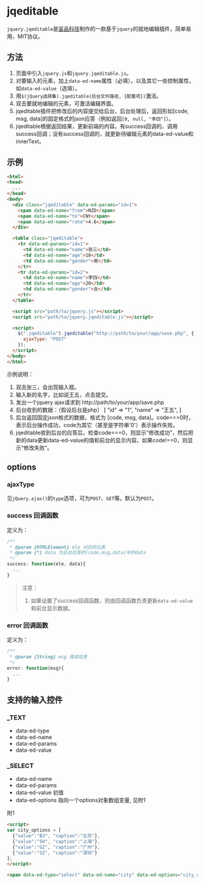 # jqeditable

`jquery.jqeditable`是[宙品科技](http://zeupin.com)制作的一款基于`jquery`的就地编辑插件，简单易用，MIT协议。

## 方法

1. 页面中引入`jquery.js`和`jquery.jqeditable.js`。
2. 对要输入的元素，加上`data-ed-name`属性（必填），以及其它一些控制属性，如`data-ed-value`（选填）。
3. 用`$(jQuery选择集).jqeditable(后台文件路径, {配置项})`激活。
4. 双击要就地编辑的元素，可激活编辑界面。
5. jqeditable插件把修改后的内容提交给后台，后台处理后，返回形如[code, msg, data]的固定格式的json应答（例如返回`[0, null, "李四"]`）。
6. jqeditable根据返回结果，更新前端的内容。有success回调的，调用success回调；没有success回调的，就更新待编辑元素的data-ed-value和innerText。

## 示例

```html
<html>
<head>
  ...
</head>
<body>
  <div class="jqeditable" data-ed-params="id=1">
    <span data-ed-name="from">NZD</span>
    <span data-ed-name="to">CNY</span>
    <span data-ed-name="rate">4.6</span>
  </div>

  <table class="jqeditable">
    <tr data-ed-params="id=1">
      <td data-ed-name="name">张三</td>
      <td data-ed-name="age">18</td>
      <td data-ed-name="gender">男</td>
    </tr>
    <tr data-ed-params="id=2">
      <td data-ed-name="name">李四</td>
      <td data-ed-name="age">20</td>
      <td data-ed-name="gender">女</td>
    </tr>
  </table>

  <script src="path/to/jquery.js"></script>
  <script src="path/to/jquery.jqeditable.js"></script>

  <script>
    $(".jqeditable").jqeditable("http://path/to/your/app/save.php", {
      ajaxType: "POST"
    });
  </script>
</body>
</html>
```

示例说明：
1. 双击张三，会出现输入框。
2. 输入新的名字，比如说王五，点击提交。
3. 发出一个jquery ajax请求到 http://path/to/your/app/save.php
4. 后台收到的数据：（假设后台是php）
    [
      "id" => "1",
      "name" => "王五",
    ]
5. 后台返回固定json格式的数据，格式为 [code, msg, data]。code===0时，表示后台操作成功，code为其它（甚至是字符串'0'）表示操作失败。
6. jqeditable收到后台的应答后，检查code===0，则显示“修改成功”，然后把新的data更新data-ed-value的值和前台的显示内容。如果code!==0，则显示“修改失败”。

## options

### ajaxType

见`jQuery.ajax()`的`type`选项，可为`POST`、`GET`等。默认为`POST`。

### success 回调函数

定义为：

```js
/**
 * @param {HTMLElement} ele 对应的元素
 * @param {*} data 为后台应答的[code,msg,data]中的data
 */
success: function(ele, data){
  ...
}
```

> 注意：
> 1. 如果设置了success回调函数，则由回调函数负责更新`data-ed-value`和前台显示数据。

### error 回调函数

定义为：

```js
/**
 * @param {String} msg 错误信息
 */
error: function(msg){
  ...
}
```

## 支持的输入控件

### _TEXT

* data-ed-type
* data-ed-name
* data-ed-params
* data-ed-value

### _SELECT

* data-ed-name
* data-ed-params
* data-ed-value      初值
* data-ed-options    指向一个options对象数组变量, 见附1

附1
```html
<script>
var city_options = [
  {"value":"BJ", "caption":"北京"},
  {"value":"SH", "caption":"上海"},
  {"value":"GZ", "caption":"广州"},
  {"value":"SZ", "caption":"深圳"}
];
</script>

<span data-ed-type="select" data-ed-name="city" data-ed-options="city_options" data-ed-value="SH"></span>
```
